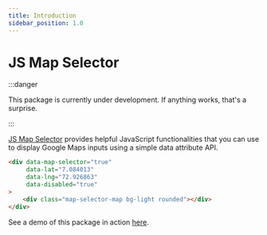 ```yaml
---
title: Introduction
sidebar_position: 1.0
---
```


# JS Map Selector

:::danger

This package is currently under development. If anything works, that's a surprise.

:::

[JS Map Selector](https://github.com/Javaabu/js-map-selector) provides helpful JavaScript functionalities that you can use to display Google Maps inputs using a simple data attribute API.

```html
<div data-map-selector="true"
     data-lat="7.084013"
     data-lng="72.926863"
     data-disabled="true"
>
    <div class="map-selector-map bg-light rounded"></div>
</div>
```

See a demo of this package in action [here](https://js-map-selector.demo.mv/).